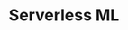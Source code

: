 ---
title: Serverless ML
menu:
  sidebar:
    name: Serverless ML
    identifier: sections
    parent: configuration
    weight: 110
---
